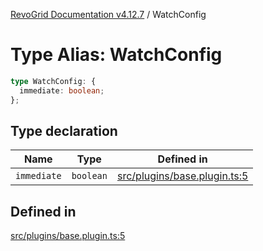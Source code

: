 [RevoGrid Documentation v4.12.7](README.md) / WatchConfig

# Type Alias: WatchConfig

```ts
type WatchConfig: {
  immediate: boolean;
};
```

## Type declaration

| Name | Type | Defined in |
| ------ | ------ | ------ |
| `immediate` | `boolean` | [src/plugins/base.plugin.ts:5](https://github.com/revolist/revogrid/blob/435ff99a088c5c293d22eb08cc3e448f60f4eb56/src/plugins/base.plugin.ts#L5) |

## Defined in

[src/plugins/base.plugin.ts:5](https://github.com/revolist/revogrid/blob/435ff99a088c5c293d22eb08cc3e448f60f4eb56/src/plugins/base.plugin.ts#L5)
